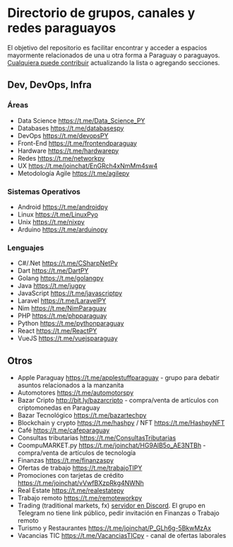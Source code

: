 # Directorio de grupos, canales y redes paraguayos

El objetivo del repositorio es facilitar encontrar y acceder a espacios mayormente relacionados de una u otra forma a Paraguay o paraguayos.
[Cualquiera puede contribuir](CONTRIBUTING.md) actualizando la lista o agregando secciones.

## Dev, DevOps, Infra

### Áreas
* Data Science https://t.me/Data_Science_PY
* Databases https://t.me/databasespy
* DevOps https://t.me/devopsPY
* Front-End https://t.me/frontendparaguay
* Hardware https://t.me/hardwarepy
* Redes https://t.me/networkpy
* UX https://t.me/joinchat/EnGRch4xNmMm4sw4
* Metodología Agile https://t.me/agilepy

### Sistemas Operativos
* Android https://t.me/androidpy
* Linux https://t.me/LinuxPyo
* Unix https://t.me/nixpy
* Arduino https://t.me/arduinopy

### Lenguajes
* C#/.Net https://t.me/CSharpNetPy
* Dart https://t.me/DartPY
* Golang https://t.me/golangpy
* Java https://t.me/jugpy
* JavaScript https://t.me/javascriptpy
* Laravel https://t.me/LaravelPY
* Nim https://t.me/NimParaguay
* PHP https://t.me/phpparaguay
* Python https://t.me/pythonparaguay
* React https://t.me/ReactPY
* VueJS https://t.me/vuejsparaguay

## Otros
* Apple Paraguay https://t.me/applestuffparaguay - grupo para debatir asuntos relacionados a la manzanita
* Automotores https://t.me/automotorspy
* Bazar Cripto http://bit.ly/bazarcripto - compra/venta de artículos con criptomonedas en Paraguay
* Bazar Tecnológico https://t.me/bazartechpy
* Blockchain y crypto https://t.me/hashpy / NFT https://t.me/HashpyNFT
* Café https://t.me/cafeparaguay
* Consultas tributarias https://t.me/ConsultasTributarias
* CoompuMARKET.py  https://t.me/joinchat/HG9AlB5o_AE3NTBh - compra/venta de artículos de tecnología
* Finanzas https://t.me/finanzaspy
* Ofertas de trabajo https://t.me/trabajoTIPY
* Promociones con tarjetas de crédito https://t.me/joinchat/vVwfBXzpRkg4NWNh
* Real Estate https://t.me/realestatepy
* Trabajo remoto https://t.me/remoteworkpy
* Trading (traditional markets, fx) [servidor en Discord](https://discord.gg/Qtz9nTX5). El grupo en Telegram no tiene link público, pedir invitación en Finanzas o Trabajo remoto
* Turismo y Restaurantes https://t.me/joinchat/P_GLh6g-5BkwMzAx
* Vacancias TIC https://t.me/VacanciasTICpy - canal de ofertas laborales
